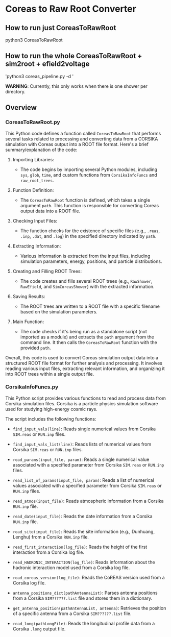 # Coreas to Raw Root Converter
## How to run just CoreasToRawRoot
python3 CoreasToRawRoot <directory with Coreas Sim>

## How to run the whole CoreasToRawRoot + sim2root + efield2voltage
'python3 coreas_pipeline.py -d <directory with Coreas Sim>'

**WARNING**: Currently, this only works when there is one shower per directory.

## Overview
### CoreasToRawRoot.py
This Python code defines a function called `CoreasToRawRoot` that performs several tasks related to processing and converting data from a CORSIKA simulation with Coreas output into a ROOT file format. Here's a brief summary/explanation of the code:

1. Importing Libraries:
   - The code begins by importing several Python modules, including `sys`, `glob`, `time`, and custom functions from `CorsikaInfoFuncs` and `raw_root_trees`.

2. Function Definition:
   - The `CoreasToRawRoot` function is defined, which takes a single argument `path`. This function is responsible for converting Coreas output data into a ROOT file.

3. Checking Input Files:
   - The function checks for the existence of specific files (e.g., `.reas`, `.inp`, `.dat`, and `.log`) in the specified directory indicated by `path`.

4. Extracting Information:
   - Various information is extracted from the input files, including simulation parameters, energy, positions, and particle distributions.

5. Creating and Filling ROOT Trees:
   - The code creates and fills several ROOT trees (e.g., `RawShower`, `RawEfield`, and `SimCoreasShower`) with the extracted information.

6. Saving Results:
   - The ROOT trees are written to a ROOT file with a specific filename based on the simulation parameters.

7. Main Function:
   - The code checks if it's being run as a standalone script (not imported as a module) and extracts the `path` argument from the command line. It then calls the `CoreasToRawRoot` function with the provided `path`.

Overall, this code is used to convert Coreas simulation output data into a structured ROOT file format for further analysis and processing. It involves reading various input files, extracting relevant information, and organizing it into ROOT trees within a single output file.


### CorsikaInfoFuncs.py
This Python script provides various functions to read and process data from Corsika simulation files. Corsika is a particle physics simulation software used for studying high-energy cosmic rays.

The script includes the following functions:

- `find_input_vals(line)`: Reads single numerical values from Corsika `SIM.reas` or `RUN.inp` files.

- `find_input_vals_list(line)`: Reads lists of numerical values from Corsika `SIM.reas` or `RUN.inp` files.

- `read_params(input_file, param)`: Reads a single numerical value associated with a specified parameter from Corsika `SIM.reas` or `RUN.inp` files.

- `read_list_of_params(input_file, param)`: Reads a list of numerical values associated with a specified parameter from Corsika `SIM.reas` or `RUN.inp` files.

- `read_atmos(input_file)`: Reads atmospheric information from a Corsika `RUN.inp` file.

- `read_date(input_file)`: Reads the date information from a Corsika `RUN.inp` file.

- `read_site(input_file)`: Reads the site information (e.g., Dunhuang, Lenghu) from a Corsika `RUN.inp` file.

- `read_first_interaction(log_file)`: Reads the height of the first interaction from a Corsika log file.

- `read_HADRONIC_INTERACTION(log_file)`: Reads information about the hadronic interaction model used from a Corsika log file.

- `read_coreas_version(log_file)`: Reads the CoREAS version used from a Corsika log file.

- `antenna_positions_dict(pathAntennaList)`: Parses antenna positions from a Corsika `SIM??????.list` file and stores them in a dictionary.

- `get_antenna_position(pathAntennaList, antenna)`: Retrieves the position of a specific antenna from a Corsika `SIM??????.list` file.

- `read_long(pathLongFile)`: Reads the longitudinal profile data from a Corsika `.long` output file.
